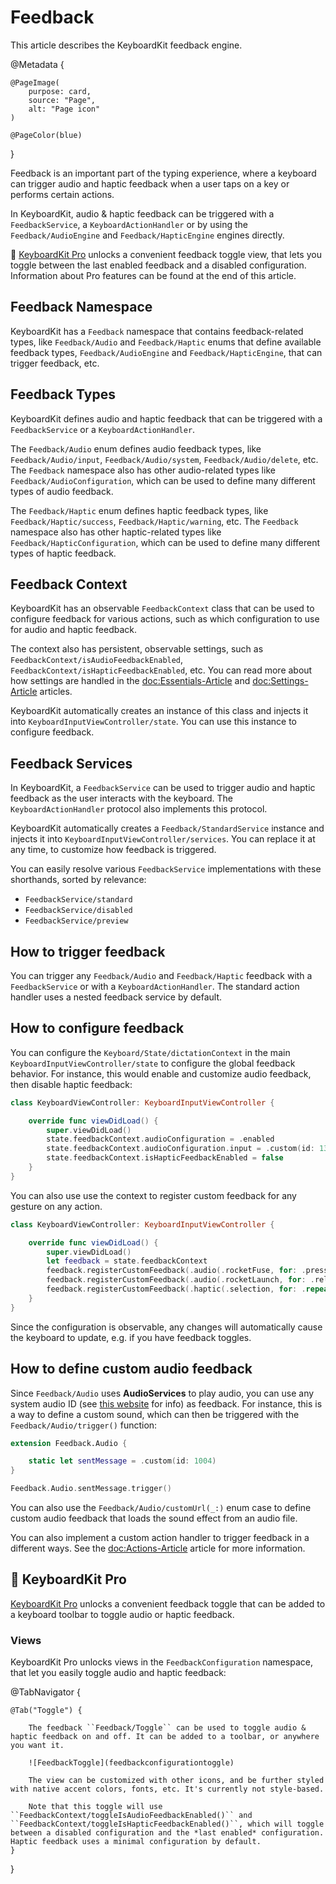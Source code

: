 # Feedback

This article describes the KeyboardKit feedback engine.

@Metadata {
    
    @PageImage(
        purpose: card,
        source: "Page",
        alt: "Page icon"
    )
    
    @PageColor(blue)
}

Feedback is an important part of the typing experience, where a keyboard can trigger audio and haptic feedback when a user taps on a key or performs certain actions.

In KeyboardKit, audio & haptic feedback can be triggered with a ``FeedbackService``, a ``KeyboardActionHandler`` or by using the ``Feedback/AudioEngine`` and ``Feedback/HapticEngine`` engines directly.

👑 [KeyboardKit Pro][Pro] unlocks a convenient feedback toggle view, that lets you toggle between the last enabled feedback and a disabled configuration. Information about Pro features can be found at the end of this article.



## Feedback Namespace

KeyboardKit has a ``Feedback`` namespace that contains feedback-related types, like ``Feedback/Audio`` and ``Feedback/Haptic`` enums that define available feedback types, ``Feedback/AudioEngine`` and ``Feedback/HapticEngine``, that can trigger feedback, etc. 



## Feedback Types

KeyboardKit defines audio and haptic feedback that can be triggered with a ``FeedbackService`` or a ``KeyboardActionHandler``.

The ``Feedback/Audio`` enum defines audio feedback types, like ``Feedback/Audio/input``, ``Feedback/Audio/system``, ``Feedback/Audio/delete``, etc. The ``Feedback`` namespace also has other audio-related types like ``Feedback/AudioConfiguration``, which can be used to define many different types of audio feedback.

The ``Feedback/Haptic`` enum defines haptic feedback types, like ``Feedback/Haptic/success``, ``Feedback/Haptic/warning``, etc. The ``Feedback`` namespace also has other haptic-related types like ``Feedback/HapticConfiguration``, which can be used to define many different types of haptic feedback.



## Feedback Context

KeyboardKit has an observable ``FeedbackContext`` class that can be used to configure feedback for various actions, such as which configuration to use for audio and haptic feedback. 

The context also has persistent, observable settings, such as  ``FeedbackContext/isAudioFeedbackEnabled``, ``FeedbackContext/isHapticFeedbackEnabled``, etc. You can read more about how settings are handled in the <doc:Essentials-Article> and <doc:Settings-Article> articles.

KeyboardKit automatically creates an instance of this class and injects it into ``KeyboardInputViewController/state``. You can use this instance to configure feedback.



## Feedback Services

In KeyboardKit, a ``FeedbackService`` can be used to trigger audio and haptic feedback as the user interacts with the keyboard. The ``KeyboardActionHandler`` protocol also implements this protocol.

KeyboardKit automatically creates a ``Feedback/StandardService``  instance and injects it into ``KeyboardInputViewController/services``. You can replace it at any time, to customize how feedback is triggered.

You can easily resolve various ``FeedbackService`` implementations with these shorthands, sorted by relevance:

* ``FeedbackService/standard``
* ``FeedbackService/disabled``
* ``FeedbackService/preview``



## How to trigger feedback

You can trigger any ``Feedback/Audio`` and ``Feedback/Haptic`` feedback with a ``FeedbackService`` or with a ``KeyboardActionHandler``. The standard action handler uses a nested feedback service by default.



## How to configure feedback

You can configure the ``Keyboard/State/dictationContext``  in the main ``KeyboardInputViewController/state`` to configure the global feedback behavior. For instance, this would enable and customize audio feedback, then disable haptic feedback:

```swift
class KeyboardViewController: KeyboardInputViewController {

    override func viewDidLoad() {
        super.viewDidLoad()
        state.feedbackContext.audioConfiguration = .enabled
        state.feedbackContext.audioConfiguration.input = .custom(id: 1329)
        state.feedbackContext.isHapticFeedbackEnabled = false
    }
}
```

You can also use use the context to register custom feedback for any gesture on any action.

```swift
class KeyboardViewController: KeyboardInputViewController {

    override func viewDidLoad() {
        super.viewDidLoad()
        let feedback = state.feedbackContext
        feedback.registerCustomFeedback(.audio(.rocketFuse, for: .press, on: .rocket))
        feedback.registerCustomFeedback(.audio(.rocketLaunch, for: .release, on: .rocket))
        feedback.registerCustomFeedback(.haptic(.selection, for: .repeat, on: .rocket))
    }
}
```

Since the configuration is observable, any changes will automatically cause the keyboard to update, e.g. if you have feedback toggles.



## How to define custom audio feedback

Since ``Feedback/Audio`` uses **AudioServices** to play audio, you can use any system audio ID (see [this website](https://iphonedev.wiki/index.php/AudioServices) for info) as feedback. For instance, this is a way to define a custom sound, which can then be triggered with the ``Feedback/Audio/trigger()`` function:

```swift
extension Feedback.Audio {

    static let sentMessage = .custom(id: 1004)
}

Feedback.Audio.sentMessage.trigger()
```

You can also use the ``Feedback/Audio/customUrl(_:)`` enum case to define custom audio feedback that loads the sound effect from an audio file.

You can also implement a custom action handler to trigger feedback in a different ways. See the <doc:Actions-Article> article for more information.



## 👑 KeyboardKit Pro

[KeyboardKit Pro][Pro] unlocks a convenient feedback toggle that can be added to a keyboard toolbar to toggle audio or haptic feedback.

[Pro]: https://github.com/KeyboardKit/KeyboardKitPro

### Views

KeyboardKit Pro unlocks views in the ``FeedbackConfiguration`` namespace, that let you easily toggle audio and haptic feedback:

@TabNavigator {
    
    @Tab("Toggle") {
        
        The feedback ``Feedback/Toggle`` can be used to toggle audio & haptic feedback on and off. It can be added to a toolbar, or anywhere you want it.
        
        ![FeedbackToggle](feedbackconfigurationtoggle)
        
        The view can be customized with other icons, and be further styled with native accent colors, fonts, etc. It's currently not style-based.
        
        Note that this toggle will use ``FeedbackContext/toggleIsAudioFeedbackEnabled()`` and ``FeedbackContext/toggleIsHapticFeedbackEnabled()``, which will toggle between a disabled configuration and the *last enabled* configuration. Haptic feedback uses a minimal configuration by default. 
    }
}
